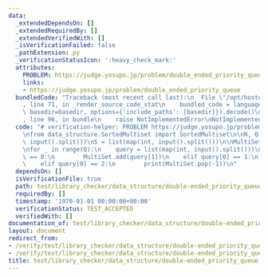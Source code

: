 ```yaml
---
data:
  _extendedDependsOn: []
  _extendedRequiredBy: []
  _extendedVerifiedWith: []
  _isVerificationFailed: false
  _pathExtension: py
  _verificationStatusIcon: ':heavy_check_mark:'
  attributes:
    PROBLEM: https://judge.yosupo.jp/problem/double_ended_priority_queue
    links:
    - https://judge.yosupo.jp/problem/double_ended_priority_queue
  bundledCode: "Traceback (most recent call last):\n  File \"/opt/hostedtoolcache/PyPy/3.7.13/x64/site-packages/onlinejudge_verify/documentation/build.py\"\
    , line 71, in _render_source_code_stat\n    bundled_code = language.bundle(stat.path,\
    \ basedir=basedir, options={'include_paths': [basedir]}).decode()\n  File \"/opt/hostedtoolcache/PyPy/3.7.13/x64/site-packages/onlinejudge_verify/languages/python.py\"\
    , line 96, in bundle\n    raise NotImplementedError\nNotImplementedError\n"
  code: "# verification-helper: PROBLEM https://judge.yosupo.jp/problem/double_ended_priority_queue\n\
    \nfrom data_structure.SortedMultiset import SortedMultiset\n\nN, Q = map(int,\
    \ input().split())\nS = list(map(int, input().split()))\n\nMultiSet = SortedMultiset(S)\n\
    \nfor _ in range(Q):\n    query = list(map(int, input().split()))\n    if query[0]\
    \ == 0:\n        MultiSet.add(query[1])\n    elif query[0] == 1:\n        print(MultiSet.pop(0))\n\
    \    elif query[0] == 2:\n        print(MultiSet.pop(-1))\n"
  dependsOn: []
  isVerificationFile: true
  path: test/library_checker/data_structure/double-ended_priority_queue.test.py
  requiredBy: []
  timestamp: '1970-01-01 00:00:00+00:00'
  verificationStatus: TEST_ACCEPTED
  verifiedWith: []
documentation_of: test/library_checker/data_structure/double-ended_priority_queue.test.py
layout: document
redirect_from:
- /verify/test/library_checker/data_structure/double-ended_priority_queue.test.py
- /verify/test/library_checker/data_structure/double-ended_priority_queue.test.py.html
title: test/library_checker/data_structure/double-ended_priority_queue.test.py
---
```

